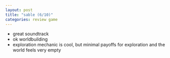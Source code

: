 ```yaml
---
layout: post
title: "sable (6/10)"
categories: review game
---
```


- great soundtrack
- ok worldbuilding
- exploration mechanic is cool, but minimal payoffs for exploration and the world feels very empty
